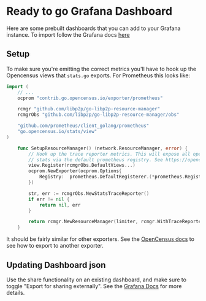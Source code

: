 # Ready to go Grafana Dashboard

Here are some prebuilt dashboards that you can add to your Grafana instance. To
import follow the Grafana docs [here](https://grafana.com/docs/grafana/latest/dashboards/export-import/#import-dashboard)

## Setup

To make sure you're emitting the correct metrics you'll have to hook up the
Opencensus views that `stats.go` exports. For Prometheus this looks like:

``` go
import (
    // ...
	ocprom "contrib.go.opencensus.io/exporter/prometheus"

	rcmgr "github.com/libp2p/go-libp2p-resource-manager"
	rcmgrObs "github.com/libp2p/go-libp2p-resource-manager/obs"

	"github.com/prometheus/client_golang/prometheus"
	"go.opencensus.io/stats/view"
)

    func SetupResourceManager() (network.ResourceManager, error) {
        // Hook up the trace reporter metrics. This will expose all opencensus 
        // stats via the default prometheus registry. See https://opencensus.io/exporters/supported-exporters/go/prometheus/ for other options.
        view.Register(rcmgrObs.DefaultViews...)
        ocprom.NewExporter(ocprom.Options{
            Registry:  prometheus.DefaultRegisterer.(*prometheus.Registry),
        })

        str, err := rcmgrObs.NewStatsTraceReporter()
        if err != nil {
            return nil, err
        }

        return rcmgr.NewResourceManager(limiter, rcmgr.WithTraceReporter(str))
    }
```

It should be fairly similar for other exporters. See the [OpenCensus
docs](https://opencensus.io/exporters/supported-exporters/go/) to see how to
export to another exporter.

## Updating Dashboard json

Use the share functionality on an existing dashboard, and make sure to toggle
"Export for sharing externally". See the [Grafana
Docs](https://grafana.com/docs/grafana/latest/dashboards/export-import/#exporting-a-dashboard)
for more details.